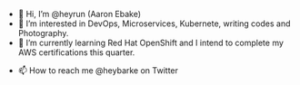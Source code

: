 - 👋 Hi, I’m @heyrun (Aaron Ebake)
- 👀 I’m interested in DevOps, Microservices, Kubernete, writing codes and Photography.
- 🌱 I’m currently learning Red Hat OpenShift and I intend to complete my AWS certifications this quarter. 
<!--- - 💞️ I’m looking to collaborate on ... --->
- 📫 How to reach me @heybarke on Twitter

<!---
heyrun/heyrun is a ✨ special ✨ repository because its `README.md` (this file) appears on your GitHub profile.
You can click the Preview link to take a look at your changes.
--->
